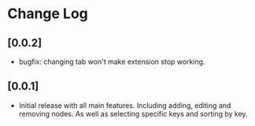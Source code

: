 # Change Log

## [0.0.2]
- bugfix: changing tab won't make extension stop working.

## [0.0.1]
- Initial release with all main features. Including adding, editing and removing nodes. As well as selecting specific keys and sorting by key.